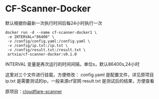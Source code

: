 # CF-Scanner-Docker

默认根据你最新一次执行时间后每24小时执行一次

 ```
 docker run -d --name cf-scanner-docker1 \
  -e INTERVAL="86400" \
  -v /config/config.yaml:/config.yaml \
  -v /config/ip.txt:/ip.txt \
  -v /config/result.txt:/result.txt \
  artxia/cf-scanner-docker:v0.1.0
 ```
 INTERVAL 变量是再次运行的时间间隔，单位s，默认86400s,24小时
 
 这里对三个文件进行挂载，方便修改：
 config.yaml 是配置文件，详见原项目
 ip.txt 是需要测试的ip，一般来源cf官网
 result.txt 是测试后的结果，方便查看
 
 
 
 原项目：[cloudflare-scanner](https://github.com/gh-tt/cloudflare-scanner)
